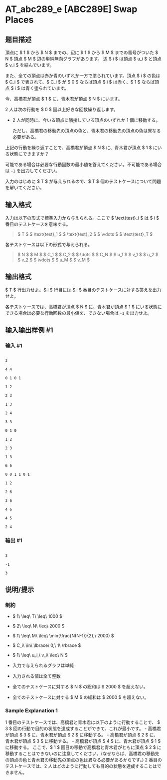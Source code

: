 # AT_abc289_e [ABC289E] Swap Places

## 题目描述

[problemUrl]: https://atcoder.jp/contests/abc289/tasks/abc289_e

頂点に $ 1 $ から $ N $ までの、辺に $ 1 $ から $ M $ までの番号がついた $ N $ 頂点 $ M $ 辺の単純無向グラフがあります。 辺 $ i $ は頂点 $ u_i $ と頂点 $ v_i $ を結んでいます。  
 また、全ての頂点は赤か青のいずれか一方で塗られています。頂点 $ i $ の色は $ C_i $ で表されて、$ C_i $ が $ 0 $ ならば頂点 $ i $ は赤く、$ 1 $ ならば頂点 $ i $ は青く塗られています。

今、高橋君が頂点 $ 1 $ に、青木君が頂点 $ N $ にいます。  
 2 人は次の行動を $ 0 $ 回以上好きな回数繰り返します。

- 2 人が同時に、今いる頂点に隣接している頂点のいずれか 1 個に移動する。  
   ただし、高橋君の移動先の頂点の色と、青木君の移動先の頂点の色は異なる必要がある。
 
上記の行動を繰り返すことで、高橋君が頂点 $ N $ に、青木君が頂点 $ 1 $ にいる状態にできますか？  
 可能である場合は必要な行動回数の最小値を答えてください。不可能である場合は `-1` を出力してください。

入力のはじめに $ T $ が与えられるので、$ T $ 個のテストケースについて問題を解いてください。

## 输入格式

入力は以下の形式で標準入力から与えられる。ここで $ \text{test}_i $ は $ i $ 番目のテストケースを意味する。

> $ T $ $ \text{test}_1 $ $ \text{test}_2 $ $ \vdots $ $ \text{test}_T $

各テストケースは以下の形式で与えられる。

> $ N $ $ M $ $ C_1 $ $ C_2 $ $ \dots $ $ C_N $ $ u_1 $ $ v_1 $ $ u_2 $ $ v_2 $ $ \vdots $ $ u_M $ $ v_M $

## 输出格式

$ T $ 行出力せよ。$ i $ 行目には $ i $ 番目のテストケースに対する答えを出力せよ。  
 各テストケースでは、高橋君が頂点 $ N $ に、青木君が頂点 $ 1 $ にいる状態にできる場合は必要な行動回数の最小値を、できない場合は `-1` を出力せよ。

## 输入输出样例 #1

### 输入 #1

```
3
4 4
0 1 0 1
1 2
2 3
1 3
2 4
3 3
0 1 0
1 2
2 3
1 3
6 6
0 0 1 1 0 1
1 2
2 6
3 6
4 6
4 5
2 4
```

### 输出 #1

```
3
-1
3
```

## 说明/提示

### 制約

- $ 1\ \leq\ T\ \leq\ 1000 $
- $ 2\ \leq\ N\ \leq\ 2000 $
- $ 1\ \leq\ M\ \leq\ \min(\frac{N(N-1)}{2},\ 2000) $
- $ C_i\ \in\ \lbrace\ 0,\ 1\ \rbrace $
- $ 1\ \leq\ u_i,\ v_i\ \leq\ N $
- 入力で与えられるグラフは単純
- 入力される値は全て整数
- 全てのテストケースに対する $ N $ の総和は $ 2000 $ を超えない。
- 全てのテストケースに対する $ M $ の総和は $ 2000 $ を超えない。
 
### Sample Explanation 1

1 番目のテストケースでは、高橋君と青木君は以下のように行動することで、 $ 3 $ 回の行動で目的の状態を達成することができて、これが最小です。 - 高橋君が頂点 $ 3 $ に、青木君が頂点 $ 2 $ に移動する。 - 高橋君が頂点 $ 2 $ に、青木君が頂点 $ 3 $ に移動する。 - 高橋君が頂点 $ 4 $ に、青木君が頂点 $ 1 $ に移動する。 ここで、$ 1 $ 回目の移動で高橋君と青木君がともに頂点 $ 2 $ に移動することはできないのに注意してください。(なぜならば、高橋君の移動先の頂点の色と青木君の移動先の頂点の色は異なる必要があるからです。) 2 番目のテストケースでは、2 人はどのように行動しても目的の状態を達成することはできません。